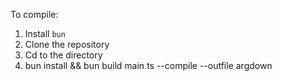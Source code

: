 To compile:
1. Install `bun`
2. Clone the repository
3. Cd to the directory
5. bun install && bun build main.ts --compile --outfile argdown
